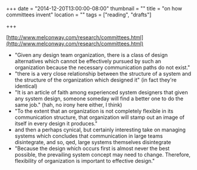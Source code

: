 +++
date = "2014-12-20T13:00:00-08:00"
thumbnail = ""
title = "on how committees invent"
location = ""
tags = ["reading", "drafts"]

+++

[http://www.melconway.com/research/committees.html](http://www.melconway.com/research/committees.html)

 * "Given any design team organization, there is a class of design alternatives
which cannot be effectively pursued by such an organization
because the necessary communication paths do not exist."
 * "there is a very close relationship between the structure of a system
and the structure of the organization which designed it" (in fact they're identical)
 * "It is an article of faith among experienced system designers
that given any system design, someone someday will find a better one to do the same job."
(hah, no irony here either, I think)
 * "To the extent that an organization is not completely flexible in its communication structure,
that organization will stamp out an image of itself in every design it produces."
 * and then a perhaps cynical, but certainly interesting take on managing systems
which concludes that communication in large teams disintegrate, and so, qed,
large systems themselves disintegrate
 * "Because the design which occurs first is almost never the best possible,
the prevailing system concept may need to change. Therefore, flexibility of organization is
important to effective design."
